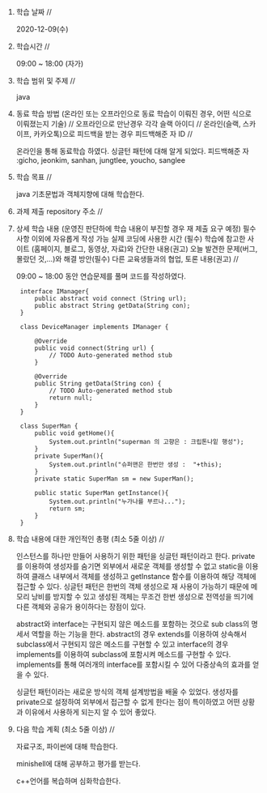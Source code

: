 1. 학습 날짜 // 

    2020-12-09(수)
 
2. 학습시간 // 

    09:00 ~ 18:00 (자가)
    
3. 학습 범위 및 주제 // 
    
    java

4. 동료 학습 방법 (온라인 또는 오프라인으로 동료 학습이 이뤄진 경우, 어떤 식으로 이뤄졌는지 기술) // 오프라인으로 만난경우 각각 슬랙 아이디 // 온라인(슬랙, 스카이프, 카카오톡)으로 피드백을 받는 경우 피드백해준 자 ID // 

    온라인을 통해 동료학습 하였다. 싱글턴 패턴에 대해 알게 되었다. 피드백해준 자 :gicho, jeonkim, sanhan, jungtlee, youcho, sanglee

5. 학습 목표 //

    java 기초문법과 객체지향에 대해 학습한다.
    
6. 과제 제출 repository 주소 // 
    
    
    
7. 상세 학습 내용 (운영진 판단하에 학습 내용이 부진할 경우 재 제출 요구 예정) 필수사항 이외에 자유롭게 작성 가능 실제 코딩에 사용한 시간 (필수) 학습에 참고한 사이트 (홈페이지, 블로그, 동영상, 자료)와 간단한 내용(권고) 오늘 발견한 문제(버그, 몰랐던 것,...)와 해결 방안(필수) 다른 교육생들과의 협업, 토론 내용(권고) //
    
    09:00 ~ 18:00 동안 연습문제를 풀며 코드를 작성하였다.
    
        interface IManager{
            public abstract void connect (String url);
            public abstract String getData(String con);
        }

        class DeviceManager implements IManager {

            @Override
            public void connect(String url) {
                // TODO Auto-generated method stub
            }

            @Override
            public String getData(String con) {
                // TODO Auto-generated method stub
                return null;
            }
        }

        class SuperMan {
            public void getHome(){
                System.out.println("superman 의 고향은 : 크립톤나잍 행성");
            }
            private SuperMan(){
                System.out.println("슈퍼맨은 한번만 생성 :  "+this);
            }
            private static SuperMan sm = new SuperMan();

            public static SuperMan getInstance(){
                System.out.println("누가나를 부르나...");
                return sm;
            }
        }

   
8. 학습 내용에 대한 개인적인 총평 (최소 5줄 이상) //
    
   인스턴스를 하나만 만들어 사용하기 위한 패턴을 싱글턴 패턴이라고 한다. private를 이용하여 생성자를 숨기면 외부에서 새로운 객체를 생성할 수 없고 static을 이용하여 클래스 내부에서 객체를 생성하고 getInstance 함수를 이용하여 해당 객체에 접근할 수 있다. 싱글턴 패턴은 한번의 객체 생성으로 재 사용이 가능하기 때문에 메모리 낭비를 방지할 수 있고 생성된 객체는 무조건 한번 생성으로 전역성을 띄기에 다른 객체와 공유가 용이하다는 장점이 있다.
   
   abstract와 interface는 구현되지 않은 메소드를 포함하는 것으로 sub class의 명세서 역할을 하는 기능을 한다. abstract의 경우 extends를 이용하여 상속해서 subclass에서 구현되지 않은 메소드를 구현할 수 있고 interface의 경우 implements를 이용하여 subclass에 포함시켜 메소드를 구현할 수 있다. implements를 통해 여러개의 interface를 포함시킬 수 있어 다중상속의 효과를 얻을 수 있다.
   
   싱글턴 패턴이라는 새로운 방식의 객체 설계방법을 배울 수 있었다. 생성자를 private으로 설정하여 외부에서 접근할 수 없게 한다는 점이 특이하였고 어떤 상황과 이유에서 사용하게 되는지 알 수 있어 좋았다.
    
9. 다음 학습 계획 (최소 5줄 이상) // 
    
    자료구조, 파이썬에 대해 학습한다.
    
    minishell에 대해 공부하고 평가를 받는다.
    
    c++언어를 복습하며 심화학습한다.